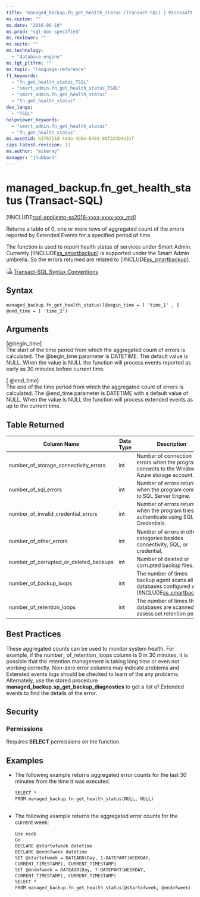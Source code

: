 ```yaml
---
title: "managed_backup.fn_get_health_status (Transact-SQL) | Microsoft Docs"
ms.custom: ""
ms.date: "2016-06-10"
ms.prod: "sql-non-specified"
ms.reviewer: ""
ms.suite: ""
ms.technology: 
  - "database-engine"
ms.tgt_pltfrm: ""
ms.topic: "language-reference"
f1_keywords: 
  - "fn_get_health_status_TSQL"
  - "smart_admin.fn_get_health_status_TSQL"
  - "smart_admin.fn_get_health_status"
  - "fn_get_health_status"
dev_langs: 
  - "TSQL"
helpviewer_keywords: 
  - "smart_admin.fn_get_health_status"
  - "fn_get_health_status"
ms.assetid: b376711d-444a-4b5e-b483-8df323b4e31f
caps.latest.revision: 12
ms.author: "mikeray"
manager: "jhubbard"
---
```

# managed_backup.fn_get_health_status (Transact-SQL)
[!INCLUDE[tsql-appliesto-ss2016-xxxx-xxxx-xxx_md](../../database-engine/includes/tsql-appliesto-ss2016-xxxx-xxxx-xxx-md.md)]

  Returns a table of 0, one or more rows of aggregated count of the errors reported by Extended Events for a specified period of time.  
  
 The function is used to report health status of services under Smart Admin.  Currently [!INCLUDE[ss_smartbackup](../../relational-databases/backup-restore/includes/ss-smartbackup-md.md)] is supported under the Smart Admin umbrella. So the errors returned are related to [!INCLUDE[ss_smartbackup](../../relational-databases/backup-restore/includes/ss-smartbackup-md.md)].  
  
 
 ![Topic link icon](../../database-engine/configure/windows/media/topic-link.gif "Topic link icon") [Transact-SQL Syntax Conventions](../Topic/Transact-SQL%20Syntax%20Conventions%20\(Transact-SQL\).md)  
  
## Syntax  
  
```tsql  
managed_backup.fn_get_health_status([@begin_time = ] 'time_1' , [ @end_time = ] 'time_2')  
```  
  
##  <a name="Arguments"></a> Arguments  
 [@begin_time]  
 The start of the time period from which the aggregated count of errors is calculated.  The @begin_time parameter is DATETIME. The default value is NULL. When the value is NULL the function will process events reported as early as 30 minutes before current time.  
  
 [ @end_time]  
 The end of the time period from which the aggregated count of errors is calculated. The @end_time  parameter is DATETIME with a default value of NULL. When the value is NULL the function will process extended events as up to the current time.  
  
## Table Returned  
  
|Column Name|Data Type|Description|  
|-----------------|---------------|-----------------|  
|number_of_storage_connectivity_errors|int|Number of connection errors when the program connects to the Windows Azure storage account.|  
|number_of_sql_errors|int|Number of errors returned when the program connects to SQL Server Engine.|  
|number_of_invalid_credential_errors|int|Number of errors returned when the program tries to authenticate using SQL Credentials.|  
|number_of_other_errors|int|Number of errors in other categories besides connectivity, SQL, or credential.|  
|number_of_corrupted_or_deleted_backups|int|Number of deleted or corrupted backup files.|  
|number_of_backup_loops|int|The number of times backup agent scans all the databases configured with [!INCLUDE[ss_smartbackup](../../relational-databases/backup-restore/includes/ss-smartbackup-md.md)].|  
|number_of_retention_loops|int|The number of times the databases are scanned to assess set retention period.|  
  
## Best Practices  
 These aggregated counts can be used to monitor system health. For example, if the number_ of_retention_loops column is 0 in 30 minutes, it is possible that the retention management is taking long time or even not working correctly. Non-zero error columns may indicate problems and Extended events logs should be checked to learn of the any problems. Alternately, use the stored procedure **managed_backup.sp_get_backup_diagnostics** to get a list of Extended events to find the details of the error.  
  
## Security  
  
### Permissions  
 Requires **SELECT** permissions on the function.  
  
## Examples  
  
-   The following example returns aggregated error counts for the last 30 minutes from the time it was executed.  
  
    ```  
    SELECT *  
    FROM managed_backup.fn_get_health_status(NULL, NULL)  
  
    ```  
  
-   The following example returns the aggregated error counts for the current week:  
  
    ```  
    Use msdb  
    Go  
    DECLARE @startofweek datetime  
    DECLARE @endofweek datetime  
    SET @startofweek = DATEADD(Day, 1-DATEPART(WEEKDAY, CURRENT_TIMESTAMP), CURRENT_TIMESTAMP)   
    SET @endofweek = DATEADD(Day, 7-DATEPART(WEEKDAY, CURRENT_TIMESTAMP), CURRENT_TIMESTAMP)  
    SELECT *  
    FROM managed_backup.fn_get_health_status(@startofweek, @endofweek)  
  
    ```  
  
  